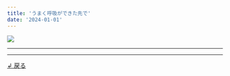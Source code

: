 ```yaml
---
title: 'うまく呼吸ができた先で'
date: '2024-01-01'
---
```

![](/images/2-0.jpg)
***


***
[ ↲ 戻る ](https://01234567890.thebase.in/about)
